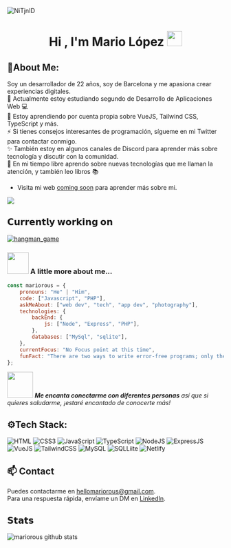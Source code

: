 ![NiTjnID](https://github.com/mariorous/mariorous/assets/67478429/0d6bbc82-a6a0-4194-abe4-084901c4da5b)
<h1 align="center"><b>Hi , I'm Mario López </b><img src="https://media.giphy.com/media/hvRJCLFzcasrR4ia7z/giphy.gif" width="35"></h1>


## 👋About Me:

Soy un desarrollador de 22 años, soy de Barcelona y me apasiona crear experiencias digitales. <br>
🔭 Actualmente estoy estudiando segundo de Desarrollo de Aplicaciones Web 💻 <br>
🌱 Estoy aprendiendo por cuenta propia sobre VueJS, Tailwind CSS, TypeScript y más. <br>
⚡ Si tienes consejos interesantes de programación, sígueme en mi Twitter para contactar conmigo. <br>
✨ También estoy en algunos canales de Discord para aprender más sobre tecnología y discutir con la comunidad. <br>
💖 En mi tiempo libre aprendo sobre nuevas tecnologías que me llaman la atención, y también leo libros 📚

- Visita mi web [coming soon](url) para aprender más sobre mi.

[![](https://visitcount.itsvg.in/api?id=harsh12codes&icon=0&color=0)](https://visitcount.itsvg.in) 

## 𝗖𝘂𝗿𝗿𝗲𝗻𝘁𝗹𝘆 𝘄𝗼𝗿𝗸𝗶𝗻𝗴 𝗼𝗻

[![hangman_game](https://svg.bookmark.style/api?url=https://github.com/mariorous/mariorous-portfolio&mode=light&style=horizontal)](https://github.com/mariorous/mariorous-portfolio)



### <img src="https://media.giphy.com/media/VgCDAzcKvsR6OM0uWg/giphy.gif" width="50"> A little more about me...  

```javascript
const mariorous = {
    pronouns: "He" | "Him",
    code: ["Javascript", "PHP"],
    askMeAbout: ["web dev", "tech", "app dev", "photography"],
    technologies: {
        backEnd: {
            js: ["Node", "Express", "PHP"],
        },
        databases: ["MySql", "sqlite"],
    },
    currentFocus: "No Focus point at this time",
    funFact: "There are two ways to write error-free programs; only the third one works"
};
```

<img src="https://media.giphy.com/media/LnQjpWaON8nhr21vNW/giphy.gif" width="60"> <em><b>Me encanta conectarme con diferentes personas</b> así que si quieres saludarme, ¡estaré encantado de conocerte más!</b></em>

 ## ⚙Tech Stack:
![HTML](https://img.shields.io/badge/HTML5-E34F26?style=for-the-badge&logo=html5&logoColor=white
) ![CSS3](https://img.shields.io/badge/CSS3-1572B6?style=for-the-badge&logo=css3&logoColor=white
) ![JavaScript](https://img.shields.io/badge/JavaScript-F7DF1E?style=for-the-badge&logo=javascript&logoColor=black
) ![TypeScript](https://img.shields.io/badge/TypeScript-007ACC?style=for-the-badge&logo=typescript&logoColor=white
) ![NodeJS](https://img.shields.io/badge/Node.js-43853D?style=for-the-badge&logo=node.js&logoColor=white
) ![ExpressJS](https://img.shields.io/badge/Express.js-404D59?style=for-the-badge
) ![VueJS](https://img.shields.io/badge/VueJS-20232A?style=for-the-badge&logo=vuejs&logoColor=61DAFB
) ![TailwindCSS](https://img.shields.io/badge/Tailwind_CSS-38B2AC?style=for-the-badge&logo=tailwind-css&logoColor=white
) ![MySQL](https://img.shields.io/badge/MySQL-00000F?style=for-the-badge&logo=mysql&logoColor=white) ![SQLLiite](https://img.shields.io/badge/SQLite-07405E?style=for-the-badge&logo=sqlite&logoColor=white
) ![Netlify](https://img.shields.io/badge/Netlify-00C7B7?style=for-the-badge&logo=netlify&logoColor=white
)

## 📫 Contact
Puedes contactarme en hellomariorous@gmail.com.
<br>
Para una respuesta rápida, envíame un DM en [LinkedIn](https://www.linkedin.com/in/mariorous/). 

## 𝗦𝘁𝗮𝘁𝘀

![mariorous github stats](https://github-readme-stats.vercel.app/api?username=mariorous&show_icons=true&theme=dracula)

